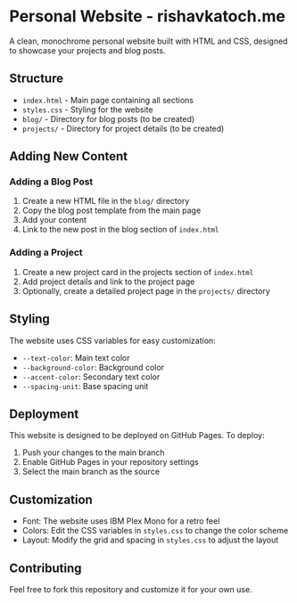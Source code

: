 # Personal Website - rishavkatoch.me

A clean, monochrome personal website built with HTML and CSS, designed to showcase your projects and blog posts.

## Structure

- `index.html` - Main page containing all sections
- `styles.css` - Styling for the website
- `blog/` - Directory for blog posts (to be created)
- `projects/` - Directory for project details (to be created)

## Adding New Content

### Adding a Blog Post

1. Create a new HTML file in the `blog/` directory
2. Copy the blog post template from the main page
3. Add your content
4. Link to the new post in the blog section of `index.html`

### Adding a Project

1. Create a new project card in the projects section of `index.html`
2. Add project details and link to the project page
3. Optionally, create a detailed project page in the `projects/` directory

## Styling

The website uses CSS variables for easy customization:

- `--text-color`: Main text color
- `--background-color`: Background color
- `--accent-color`: Secondary text color
- `--spacing-unit`: Base spacing unit

## Deployment

This website is designed to be deployed on GitHub Pages. To deploy:

1. Push your changes to the main branch
2. Enable GitHub Pages in your repository settings
3. Select the main branch as the source

## Customization

- Font: The website uses IBM Plex Mono for a retro feel
- Colors: Edit the CSS variables in `styles.css` to change the color scheme
- Layout: Modify the grid and spacing in `styles.css` to adjust the layout

## Contributing

Feel free to fork this repository and customize it for your own use.
